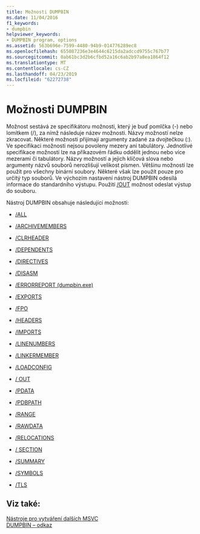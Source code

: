 ```yaml
---
title: Možnosti DUMPBIN
ms.date: 11/04/2016
f1_keywords:
- dumpbin
helpviewer_keywords:
- DUMPBIN program, options
ms.assetid: 563b696e-7599-4480-94b9-014776289ec8
ms.openlocfilehash: 655087236e3e4644c6215da2adccd9755c767b77
ms.sourcegitcommit: 0ab61bc3d2b6cfbd52a16c6ab2b97a8ea1864f12
ms.translationtype: MT
ms.contentlocale: cs-CZ
ms.lasthandoff: 04/23/2019
ms.locfileid: "62272738"
---
```

# <a name="dumpbin-options"></a>Možnosti DUMPBIN

Možnost sestává ze specifikátoru možnosti, který je buď pomlčka (-) nebo lomítkem (/), za nímž následuje název možnosti. Názvy možností nelze zkracovat. Některé možnosti přijímají argumenty zadané za dvojtečkou (:). Ve specifikaci možnosti nejsou povoleny mezery ani tabulátory. Jednotlivé specifikace možností lze na příkazovém řádku oddělit jednou nebo více mezerami či tabulátory. Názvy možností a jejich klíčová slova nebo argumenty názvů souborů nerozlišují velikost písmen. Většinu možností lze použít pro všechny binární soubory. Některé však lze použít pouze pro určitý typ souborů. Ve výchozím nastavení nástroj DUMPBIN odesílá informace do standardního výstupu. Použití [/OUT](out-dumpbin.md) možnost odeslat výstup do souboru.

Nástroj DUMPBIN obsahuje následující možnosti:

- [/ALL](all.md)

- [/ARCHIVEMEMBERS](archivemembers.md)

- [/CLRHEADER](clrheader.md)

- [/DEPENDENTS](dependents.md)

- [/DIRECTIVES](directives.md)

- [/DISASM](disasm.md)

- [/ERRORREPORT (dumpbin.exe)](errorreport-dumpbin-exe.md)

- [/EXPORTS](dash-exports.md)

- [/FPO](fpo.md)

- [/HEADERS](headers.md)

- [/IMPORTS](imports-dumpbin.md)

- [/LINENUMBERS](linenumbers.md)

- [/LINKERMEMBER](linkermember.md)

- [/LOADCONFIG](loadconfig.md)

- [/ OUT](out-dumpbin.md)

- [/PDATA](pdata.md)

- [/PDBPATH](pdbpath.md)

- [/RANGE](range.md)

- [/RAWDATA](rawdata.md)

- [/RELOCATIONS](relocations.md)

- [/ SECTION](section-dumpbin.md)

- [/SUMMARY](summary.md)

- [/SYMBOLS](symbols.md)

- [/TLS](tls.md)

## <a name="see-also"></a>Viz také:

[Nástroje pro vytváření dalších MSVC](c-cpp-build-tools.md)<br/>
[DUMPBIN – odkaz](dumpbin-reference.md)
